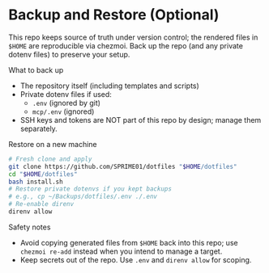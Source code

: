 # Backup and Restore (Optional)

This repo keeps source of truth under version control; the rendered files in `$HOME` are reproducible via chezmoi. Back up the repo (and any private dotenv files) to preserve your setup.

What to back up

- The repository itself (including templates and scripts)
- Private dotenv files if used:
  - `.env` (ignored by git)
  - `mcp/.env` (ignored)
- SSH keys and tokens are NOT part of this repo by design; manage them separately.

Restore on a new machine

```bash
# Fresh clone and apply
git clone https://github.com/SPRIME01/dotfiles "$HOME/dotfiles"
cd "$HOME/dotfiles"
bash install.sh
# Restore private dotenvs if you kept backups
# e.g., cp ~/Backups/dotfiles/.env ./.env
# Re-enable direnv
direnv allow
```

Safety notes

- Avoid copying generated files from `$HOME` back into this repo; use `chezmoi re-add` instead when you intend to manage a target.
- Keep secrets out of the repo. Use `.env` and `direnv allow` for scoping.

